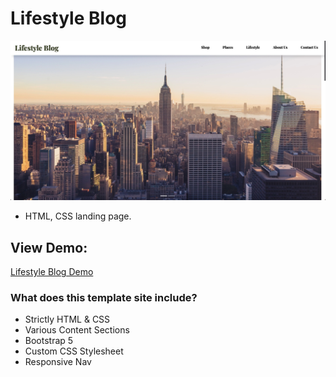 # Lifestyle Blog
![Lifestyle Blog Shop Theme](https://github.com/MattMarquise/Lifestyle-Blog/blob/main/lifestyleblog.jpg)

- HTML, CSS landing page.

## View Demo:
[Lifestyle Blog Demo](https://matthewmarquise.com/lifestyleshop)

### What does this template site include?
 - Strictly HTML & CSS
 - Various Content Sections
 - Bootstrap 5
 - Custom CSS Stylesheet
 - Responsive Nav
